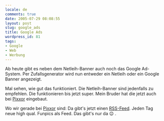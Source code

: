 ```yaml
---
locale: de
comments: true
date: 2005-07-29 08:08:55
layout: post
slug: google_ads
title: Google Ads
wordpress_id: 81
tags:
- Google
- Web
- Werbung
---
```


Ab heute gibt es neben dem Netleih-Banner auch noch das Google Ad-System. Per
Zufallsgenerator wird nun entweder ein Netleih oder ein Google Banner
angezeigt.

Mal sehen, wie gut das funktioniert. Die Netleih-Banner sind jedenfalls zu
empfehlen. Die funktionieren bis jetzt super. Mein Bruder hat die jetzt auch
bei [Pixxor](http://pixxor.de) eingebaut.

Wo wir gerade bei [Pixxor](http://pixxor.de) sind: Da gibt's jetzt einen
[RSS-Feed](http://de.wikipedia.org/wiki/RSS-Feed). Jeden Tag neue high qual.
Funpics als Feed. Das gibt's nur da :wink: .
